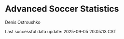 # Advanced Soccer Statistics
Denis Ostroushko

<!-- gfm -->

Last successful data update: 2025-09-05 20:05:13 CST
